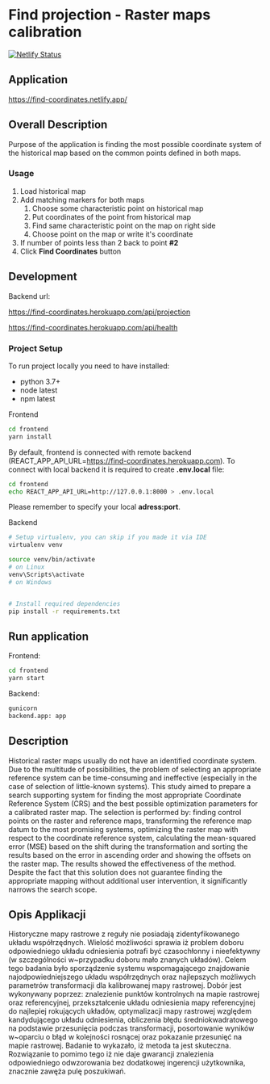 # Find projection - Raster maps calibration

[![Netlify Status](https://api.netlify.com/api/v1/badges/2ae6c796-91bb-4dc9-b9d5-1deffd91b155/deploy-status)](https://app.netlify.com/sites/find-coordinates/deploys)

## Application

https://find-coordinates.netlify.app/

## Overall Description

Purpose of the application is finding the most possible coordinate system of the historical map based on the common
points defined in both maps.

### Usage

1. Load historical map
2. Add matching markers for both maps
   1. Choose some characteristic point on historical map
   1. Put coordinates of the point from historical map
   1. Find same characteristic point on the map on right side
   1. Choose point on the map or write it's coordinate
1. If number of points less than 2 back to point **#2**
1. Click **Find Coordinates** button

## Development

Backend url:

https://find-coordinates.herokuapp.com/api/projection

https://find-coordinates.herokuapp.com/api/health

### Project Setup

To run project locally you need to have installed:

- python 3.7+
- node latest
- npm latest

Frontend

```bash
cd frontend
yarn install
```

By default, frontend is connected with remote backend (REACT_APP_API_URL=https://find-coordinates.herokuapp.com). To
connect with local backend it is required to create **.env.local** file:

```bash
cd frontend
echo REACT_APP_API_URL=http://127.0.0.1:8000 > .env.local
```

Please remember to specify your local **adress:port**.

Backend

```bash
# Setup virtualenv, you can skip if you made it via IDE
virtualenv venv

source venv/bin/activate 
# on Linux
venv\Scripts\activate
# on Windows


# Install required dependencies
pip install -r requirements.txt
```


## Run application

Frontend:

```bash
cd frontend
yarn start
```

Backend:

```python
gunicorn
backend.app: app
```

## Description

Historical raster maps usually do not have an identified coordinate system. Due to the multitude of possibilities, the
problem of selecting an appropriate reference system can be time-consuming and ineffective (especially in the case of
selection of little-known systems). This study aimed to prepare a search supporting system for finding the most
appropriate Coordinate Reference System (CRS) and the best possible optimization parameters for a calibrated raster map.
The selection is performed by: finding control points on the raster and reference maps, transforming the reference map
datum to the most promising systems, optimizing the raster map with respect to the coordinate reference system,
calculating the mean-squared error (MSE) based on the shift during the transformation and sorting the results based on
the error in ascending order and showing the offsets on the raster map. The results showed the effectiveness of the
method. Despite the fact that this solution does not guarantee finding the appropriate mapping without additional user
intervention, it significantly narrows the search scope.

## Opis Applikacji

Historyczne mapy rastrowe z reguły nie posiadają zidentyfikowanego układu współrzędnych. Wielość możliwości sprawia iż
problem doboru odpowiedniego układu odniesienia potrafi być czasochłonny i nieefektywny (w szczególności w~przypadku
doboru mało znanych układów). Celem tego badania było sporządzenie systemu wspomagającego znajdowanie
najodpowiedniejszego układu współrzędnych oraz najlepszych możliwych parametrów transformacji dla kalibrowanej mapy
rastrowej. Dobór jest wykonywany poprzez: znalezienie punktów kontrolnych na mapie rastrowej oraz referencyjnej,
przekształcenie układu odniesienia mapy referencyjnej do najlepiej rokujących układów, optymalizacji mapy rastrowej
względem kandydującego układu odniesienia, obliczenia błędu średniokwadratowego na podstawie przesunięcia podczas
transformacji, posortowanie wyników w~oparciu o błąd w kolejności rosnącej oraz pokazanie przesunięć na mapie rastrowej.
Badanie to wykazało, iż metoda ta jest skuteczna. Rozwiązanie to pomimo tego iż nie daje gwarancji znalezienia
odpowiedniego odwzorowania bez dodatkowej ingerencji użytkownika, znacznie zawęża pulę poszukiwań.